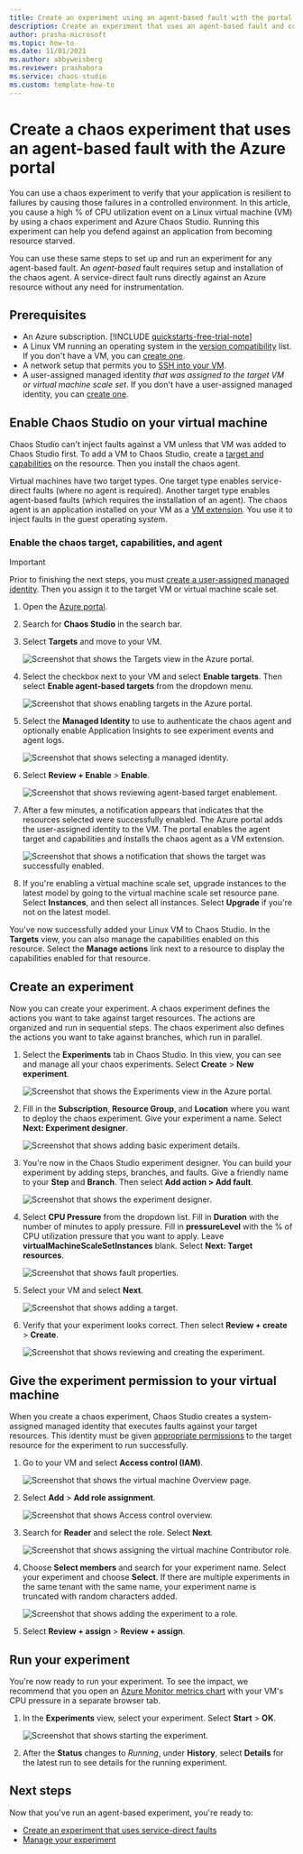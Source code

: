 ```yaml
---
title: Create an experiment using an agent-based fault with the portal
description: Create an experiment that uses an agent-based fault and configure the chaos agent with the portal.
author: prasha-microsoft
ms.topic: how-to
ms.date: 11/01/2021
ms.author: abbyweisberg
ms.reviewer: prashabora
ms.service: chaos-studio
ms.custom: template-how-to
---
```


# Create a chaos experiment that uses an agent-based fault with the Azure portal

You can use a chaos experiment to verify that your application is resilient to failures by causing those failures in a controlled environment. In this article, you cause a high % of CPU utilization event on a Linux virtual machine (VM) by using a chaos experiment and Azure Chaos Studio. Running this experiment can help you defend against an application from becoming resource starved.

You can use these same steps to set up and run an experiment for any agent-based fault. An *agent-based* fault requires setup and installation of the chaos agent. A service-direct fault runs directly against an Azure resource without any need for instrumentation.

## Prerequisites

- An Azure subscription. [!INCLUDE [quickstarts-free-trial-note](~/reusable-content/ce-skilling/azure/includes/quickstarts-free-trial-note.md)]
- A Linux VM running an operating system in the [version compatibility](chaos-studio-versions.md) list. If you don't have a VM, you can [create one](../virtual-machines/linux/quick-create-portal.md).
- A network setup that permits you to [SSH into your VM](../virtual-machines/ssh-keys-portal.md).
- A user-assigned managed identity *that was assigned to the target VM or virtual machine scale set*. If you don't have a user-assigned managed identity, you can [create one](../active-directory/managed-identities-azure-resources/how-manage-user-assigned-managed-identities.md).

## Enable Chaos Studio on your virtual machine

Chaos Studio can't inject faults against a VM unless that VM was added to Chaos Studio first. To add a VM to Chaos Studio, create a [target and capabilities](chaos-studio-targets-capabilities.md) on the resource. Then you install the chaos agent.

Virtual machines have two target types. One target type enables service-direct faults (where no agent is required). Another target type enables agent-based faults (which requires the installation of an agent). The chaos agent is an application installed on your VM as a [VM extension](../virtual-machines/extensions/overview.md). You use it to inject faults in the guest operating system.

### Enable the chaos target, capabilities, and agent

> [!IMPORTANT]
> Prior to finishing the next steps, you must [create a user-assigned managed identity](../active-directory/managed-identities-azure-resources/how-manage-user-assigned-managed-identities.md). Then you assign it to the target VM or virtual machine scale set.

1. Open the [Azure portal](https://portal.azure.com).
1. Search for **Chaos Studio** in the search bar.
1. Select **Targets** and move to your VM.

   ![Screenshot that shows the Targets view in the Azure portal.](images/tutorial-agent-based-targets.png)
1. Select the checkbox next to your VM and select **Enable targets**. Then select **Enable agent-based targets** from the dropdown menu.

   ![Screenshot that shows enabling targets in the Azure portal.](images/tutorial-agent-based-targets-enable.png)
1. Select the **Managed Identity** to use to authenticate the chaos agent and optionally enable Application Insights to see experiment events and agent logs.

   ![Screenshot that shows selecting a managed identity.](images/tutorial-agent-based-targets-enable-options.png)
1. Select **Review + Enable** > **Enable**.

   ![Screenshot that shows reviewing agent-based target enablement.](images/tutorial-agent-based-targets-enable-review.png)
1. After a few minutes, a notification appears that indicates that the resources selected were successfully enabled. The Azure portal adds the user-assigned identity to the VM. The portal enables the agent target and capabilities and installs the chaos agent as a VM extension.

   ![Screenshot that shows a notification that shows the target was successfully enabled.](images/tutorial-agent-based-targets-enable-confirm.png)
1. If you're enabling a virtual machine scale set, upgrade instances to the latest model by going to the virtual machine scale set resource pane. Select **Instances**, and then select all instances. Select **Upgrade** if you're not on the latest model.

You've now successfully added your Linux VM to Chaos Studio. In the **Targets** view, you can also manage the capabilities enabled on this resource. Select the **Manage actions** link next to a resource to display the capabilities enabled for that resource.

## Create an experiment
Now you can create your experiment. A chaos experiment defines the actions you want to take against target resources. The actions are organized and run in sequential steps. The chaos experiment also defines the actions you want to take against branches, which run in parallel.

1. Select the **Experiments** tab in Chaos Studio. In this view, you can see and manage all your chaos experiments. Select **Create** > **New experiment**.

   ![Screenshot that shows the Experiments view in the Azure portal.](images/tutorial-agent-based-add.png)
1. Fill in the **Subscription**, **Resource Group**, and **Location** where you want to deploy the chaos experiment. Give your experiment a name. Select **Next: Experiment designer**.

   ![Screenshot that shows adding basic experiment details.](images/tutorial-agent-based-add-basics.png)
1. You're now in the Chaos Studio experiment designer. You can build your experiment by adding steps, branches, and faults. Give a friendly name to your **Step** and **Branch**. Then select **Add action > Add fault**.

   ![Screenshot that shows the experiment designer.](images/tutorial-agent-based-add-designer.png)
1. Select **CPU Pressure** from the dropdown list. Fill in **Duration** with the number of minutes to apply pressure. Fill in **pressureLevel** with the % of CPU utilization pressure that you want to apply. Leave **virtualMachineScaleSetInstances** blank. Select **Next: Target resources**.

   ![Screenshot that shows fault properties.](images/tutorial-agent-based-add-fault.png)
1. Select your VM and select **Next**.

   ![Screenshot that shows adding a target.](images/tutorial-agent-based-add-targets.png)
1. Verify that your experiment looks correct. Then select **Review + create** > **Create**.

   ![Screenshot that shows reviewing and creating the experiment.](images/tutorial-agent-based-add-review.png)

## Give the experiment permission to your virtual machine
When you create a chaos experiment, Chaos Studio creates a system-assigned managed identity that executes faults against your target resources. This identity must be given [appropriate permissions](chaos-studio-fault-providers.md) to the target resource for the experiment to run successfully.

1. Go to your VM and select **Access control (IAM)**.

   ![Screenshot that shows the virtual machine Overview page.](images/tutorial-agent-based-access-resource.png)
1. Select **Add** > **Add role assignment**.

   ![Screenshot that shows Access control overview.](images/tutorial-agent-based-access-iam.png)
1. Search for **Reader** and select the role. Select **Next**.

   ![Screenshot that shows assigning the virtual machine Contributor role.](images/tutorial-agent-based-access-role.png)
1. Choose **Select members** and search for your experiment name. Select your experiment and choose **Select**. If there are multiple experiments in the same tenant with the same name, your experiment name is truncated with random characters added.

   ![Screenshot that shows adding the experiment to a role.](images/tutorial-agent-based-access-experiment.png)
1. Select **Review + assign** > **Review + assign**.

## Run your experiment
You're now ready to run your experiment. To see the impact, we recommend that you open an [Azure Monitor metrics chart](../azure-monitor/essentials/tutorial-metrics.md) with your VM's CPU pressure in a separate browser tab.

1. In the **Experiments** view, select your experiment. Select **Start** > **OK**.

   ![Screenshot that shows starting the experiment.](images/tutorial-agent-based-start.png)
1. After the **Status** changes to *Running*, under **History**, select **Details** for the latest run to see details for the running experiment.

## Next steps
Now that you've run an agent-based experiment, you're ready to:
- [Create an experiment that uses service-direct faults](chaos-studio-tutorial-service-direct-portal.md)
- [Manage your experiment](chaos-studio-run-experiment.md)
